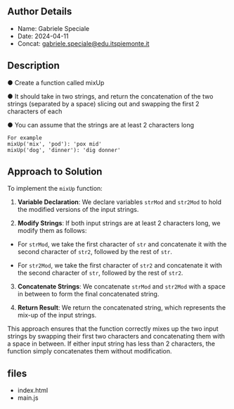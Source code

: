 ## Author Details

* Name: Gabriele Speciale
* Date: 2024-04-11
* Concat: gabriele.speciale@edu.itspiemonte.it




## Description

● Create a function called mixUp

● It should take in two strings, and return the concatenation of the two strings (separated by a space) slicing out and swapping the 
  first 2 characters of each

● You can assume that the strings are at least 2 characters long

    For example
    mixUp('mix', 'pod'): 'pox mid'
    mixUp('dog', 'dinner'): 'dig donner'





## Approach to Solution

To implement the `mixUp` function:

1. **Variable Declaration**: We declare variables `strMod` and `str2Mod` to hold the modified versions of the input strings.

2. **Modify Strings**: If both input strings are at least 2 characters long, we modify them as follows:
- For `strMod`, we take the first character of `str` and concatenate it with the second character of `str2`, followed by the rest of 
  `str`.

- For `str2Mod`, we take the first character of `str2` and concatenate it with the second character of `str`, followed by the rest 
  of `str2`.
   
3. **Concatenate Strings**: We concatenate `strMod` and `str2Mod` with a space in between to form the final concatenated string.

4. **Return Result**: We return the concatenated string, which represents the mix-up of the input strings.

This approach ensures that the function correctly mixes up the two input strings by swapping their first two characters and concatenating them with a space in between. If either input string has less than 2 characters, the function simply concatenates them without modification.




## files

* index.html
* main.js
